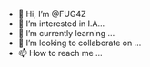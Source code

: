 - 👋 Hi, I’m @FUG4Z
- 👀 I’m interested in I.A...
- 🌱 I’m currently learning ...
- 💞️ I’m looking to collaborate on ...
- 📫 How to reach me ...

<!---
FUG4Z/FUG4Z is a ✨ special ✨ repository because its `README.md` (this file) appears on your GitHub profile.
You can click the Preview link to take a look at your changes.
--->
